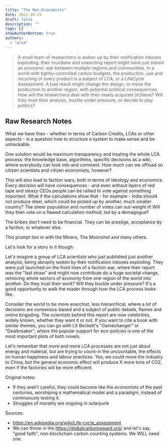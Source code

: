 ```yaml
---
title: "The Non-Economists"
date: 2021-10-23
draft: false
description: ""
tags: []
showAuthorBottom: true
authors:
  - "alxd"
---
```


> A small team of researchers is woken up by their notification inboxes exploding: their mundane and unexciting report might have just stared an economic war between multiple regions and communities. In a world with tightly-controlled carbon budgets, the production, use and recycling of every product is a subject of LCA, or a LifeCycle Assessment. A bad result might change the design, or move the production to another region, with potential political consequences. How will the researchers deal with their newly acquired (in)fame? Will they trust their analysis, buckle under pressure, or decide to play politics?

## Raw Research Notes

What we have then - whether in terms of Carbon Credits, LCAs or other aspects - is a question how to structure a system to make sense and be unhackable.

One solution would be maximum transparency and treating the whole LCA process: the knowledge base, algorithms, specific decisions as a wiki, where everybody can look into and comment. How much can we offload on citizen scientists and citizen economists, however?

This will also lead to faction wars, both in terms of ideology and economics. Every decision will have consequences - and even without layers of red tape and sleazy CEOs people can be rallied to vote against something important. What if the calculations show that - for example - India should not produce steel, which could be picked up by another, much smaller country? The sheer population and number of votes can out-weight it! Will they then vote on a flawed calculation method, led by a demagogue?

The bribes don't need to be financial. They can be prestige, acceptance by a faction, or whatever else.

This prompt ties in with the Miners, The Moonshot and many others.

Let's look for a story in it though:

Let's imagine a group of LCA scientists who just published just another analysis, being abruptly woken by their notification inboxes exploding. They were just launched on the front  lines of a faction war, where their report was the "last straw" and might now contribute do a huge societal change, removing whole sectors of economy from one region of the world into another. Do they trust their work? Will they buckle under pressure? It's a good opportunity to walk the reader through how the LCA process looks like.

Consider the world to be more anarchist, less hierarchical, where a lot of decisions are consensus-based and a subject of public debate, flames and online brigading. The scientists behind this report are now celebrities, widely known, whether they want it or not. If you want to cite a book with similar themes, you can go with LX Beckett's "Gamechanger" or "Dealbreaker", where the popular support for eco-policies is one of the most important plots of both novels.

Let's remember that more and more LCA processes are not just about energy and material, but are trying to count-in the uncountable, the effects on human happiness and labour practices. Yes, we could move the industry to China, but the general economic effect will produce X more tons of CO2, even if the factories will be more efficient.

Original notes:

- If they aren’t careful, they could become like the economists of the past centuries, worshiping a mathematical model and a paradigm, instead of continuously testing it.
- Struggles of morality are ongoing in solarpunk

Sources:

- https://en.wikipedia.org/wiki/Life-cycle_assessment
- We can throw in the https://globalcarbonreward.org/ and let's say, "good faith", non-blockchain carbon counting systems. We WILL need one.